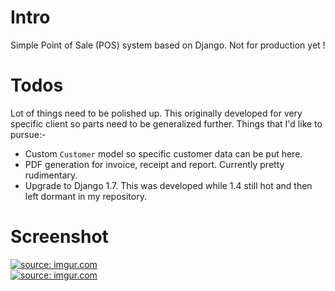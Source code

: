 # Intro
Simple Point of Sale (POS) system based on Django. Not for production yet !

# Todos
Lot of things need to be polished up. This originally developed for very
specific client so parts need to be generalized further. Things that I'd
like to pursue:-

* Custom `Customer` model so specific customer data can be put here.
* PDF generation for invoice, receipt and report. Currently pretty rudimentary.
* Upgrade to Django 1.7. This was developed while 1.4 still hot and then left
  dormant in my repository.

# Screenshot
<a href="http://imgur.com/t4iaM9Y"><img src="http://i.imgur.com/t4iaM9Yl.png" title="source: imgur.com" /></a><br />
<a href="http://imgur.com/QlOO16g"><img src="http://i.imgur.com/QlOO16gl.png" title="source: imgur.com" /></a>
